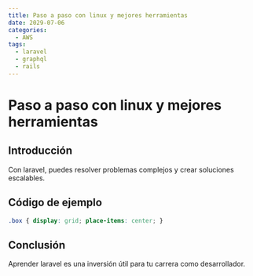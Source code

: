 ```yaml
---
title: Paso a paso con linux y mejores herramientas
date: 2029-07-06
categories:
  - AWS
tags:
  - laravel
  - graphql
  - rails
---
```


# Paso a paso con linux y mejores herramientas

## Introducción

Con laravel, puedes resolver problemas complejos y crear soluciones escalables.

## Código de ejemplo

```css
.box { display: grid; place-items: center; }
```

## Conclusión

Aprender laravel es una inversión útil para tu carrera como desarrollador.
